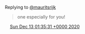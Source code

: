 Replying to [@mauritsrijk](https://twitter.com/DromerDenker/status/1337929403096068097)

> one especially for you\!

<img src="../../media/tweet.ico" width="12" /> [Sun Dec 13 01:35:31 +0000 2020](https://twitter.com/DromerDenker/status/1337934139375415303)